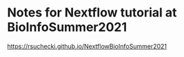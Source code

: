 # Notes for Nextflow tutorial at BioInfoSummer2021

https://rsuchecki.github.io/NextflowBioInfoSummer2021
